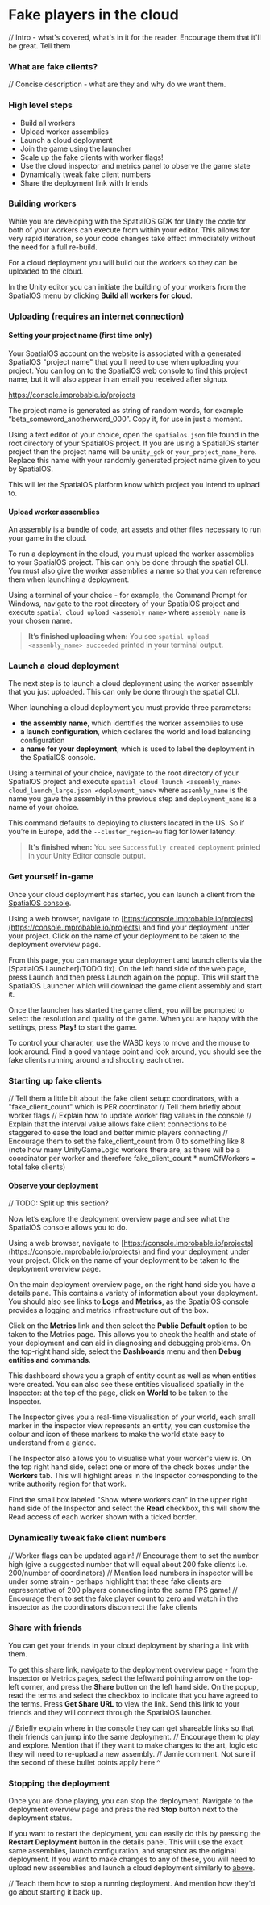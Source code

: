 # Fake players in the cloud

// Intro - what's covered, what's in it for the reader. Encourage them that it'll be great. Tell them

### What are fake clients?

// Concise description - what are they and why do we want them.

### High level steps

* Build all workers
* Upload worker assemblies
* Launch a cloud deployment
* Join the game using the launcher
* Scale up the fake clients with worker flags!
* Use the cloud inspector and metrics panel to observe the game state
* Dynamically tweak fake client numbers
* Share the deployment link with friends

### Building workers

While you are developing with the SpatialOS GDK for Unity the code for both of your workers can execute from within your editor. This allows for very rapid iteration, so your code changes take effect immediately without the need for a full re-build.

For a cloud deployment you will build out the workers so they can be uploaded to the cloud.

In the Unity editor you can initiate the building of your workers from the SpatialOS menu by clicking **Build all workers for cloud**.

### Uploading (requires an internet connection)

#### Setting your project name (first time only)

Your SpatialOS account on the website is associated with a generated SpatialOS "project name" that you'll need to use when uploading your project. You can log on to the SpatialOS web console to find this project name, but it will also appear in an email you received after signup.

https://console.improbable.io/projects

The project name is generated as string of random words, for example “beta_someword_anotherword_000”. Copy it, for use in just a moment.

Using a text editor of your choice, open the `spatialos.json` file found in the root directory of your SpatialOS project. If you are using a SpatialOS starter project then the project name will be `unity_gdk` or `your_project_name_here`. Replace this name with your randomly generated project name given to you by SpatialOS.

This will let the SpatialOS platform know which project you intend to upload to.

#### Upload worker assemblies

An assembly is a bundle of code, art assets and other files necessary to run your game in the cloud.

To run a deployment in the cloud, you must upload the worker assemblies to your SpatialOS project. This can only be done through the spatial CLI. You must also give the worker assemblies a name so that you can reference them when launching a deployment.

Using a terminal of your choice - for example, the Command Prompt for Windows, navigate to the root directory of your SpatialOS project and execute `spatial cloud upload <assembly_name>` where `assembly_name` is your chosen name.

> **It’s finished uploading when:** You see `spatial upload <assembly_name> succeeded` printed in your terminal output.

### Launch a cloud deployment

The next step is to launch a cloud deployment using the worker assembly that you just uploaded. This can only be done through the spatial CLI.

When launching a cloud deployment you must provide three parameters:

* **the assembly name**, which identifies the worker assemblies to use
* **a launch configuration**, which declares the world and load balancing configuration
* **a name for your deployment**, which is used to label the deployment in the SpatialOS console.

Using a terminal of your choice, navigate to the root directory of your SpatialOS project and execute `spatial cloud launch <assembly_name> cloud_launch_large.json <deployment_name>` where `assembly_name` is the name you gave the assembly in the previous step and `deployment_name` is a name of your choice.

This command defaults to deploying to clusters located in the US. So if you’re in Europe, add the `--cluster_region=eu` flag for lower latency.

> **It's finished when:** You see `Successfully created deployment` printed in your Unity Editor console output.

### Get yourself in-game

Once your cloud deployment has started, you can launch a client from the [SpatialOS console](https://console.improbable.io/projects).

Using a web browser, navigate to [https://console.improbable.io/projects](https://console.improbable.io/projects) and find your deployment under your project. Click on the name of your deployment to be taken to the deployment overview page.

From this page, you can manage your deployment and launch clients via the [SpatialOS Launcher](TODO fix). On the left hand side of the web page, press Launch and then press Launch again on the popup. This will start the SpatialOS Launcher which will download the game client assembly and start it.

Once the launcher has started the game client, you will be prompted to select the resolution and quality of the game. When you are happy with the settings, press **Play!** to start the game.

To control your character, use the WASD keys to move and the mouse to look around. Find a good vantage point and look around, you should see the fake clients running around and shooting each other.
### Starting up fake clients

// Tell them a little bit about the fake client setup: coordinators, with a "fake_client_count" which is PER coordinator
// Tell them briefly about worker flags
// Explain how to update worker flag values in the console
// Explain that the interval value allows fake client connections to be staggered to ease the load and better mimic players connecting
// Encourage them to set the fake_client_count from 0 to something like 8 (note how many UnityGameLogic workers there are, as there will be a coordinator per worker and therefore fake_client_count * numOfWorkers = total fake clients)

#### Observe your deployment

// TODO: Split up this section?

Now let’s explore the deployment overview page and see what the SpatialOS console allows you to do.

Using a web browser, navigate to [https://console.improbable.io/projects](https://console.improbable.io/projects) and find your deployment under your project. Click on the name of your deployment to be taken to the deployment overview page.

On the main deployment overview page, on the right hand side you have a details pane. This contains a variety of information about your deployment. You should also see links to **Logs** and **Metrics**, as the SpatialOS console provides a logging and metrics infrastructure out of the box.

Click on the **Metrics** link and then select the **Public Default** option to be taken to the Metrics page. This allows you to check the health and state of your deployment and can aid in diagnosing and debugging problems. On the top-right hand side, select the  **Dashboards** menu and then **Debug entities and commands**.

This dashboard shows you a graph of entity count as well as when entities were created. You can also see these entities visualised spatially in the Inspector: at the top of the page, click on **World** to be taken to the Inspector.

The Inspector gives you a real-time visualisation of your world, each small marker in the inspector view represents an entity, you can customise the colour and icon of these markers to make the world state easy to understand from a glance.

The Inspector also allows you to visualise what your worker's view is. On the top right hand side, select one or more of the check boxes under the **Workers** tab. This will highlight areas in the Inspector corresponding to the write authority region for that work.

Find the small box labeled "Show where workers can" in the upper right hand side of the Inspector and select the **Read** checkbox, this will show the Read access of each worker shown with a ticked border.

### Dynamically tweak fake client numbers

// Worker flags can be updated again!
// Encourage them to set the number high (give a suggested number that will equal about 200 fake clients i.e. 200/number of coordinators)
// Mention load numbers in inspector will be under some strain - perhaps highlight that these fake clients are representative of 200 players connecting into the same FPS game!
// Encourage them to set the fake player count to zero and watch in the inspector as the coordinators disconnect the fake clients

### Share with friends

You can get your friends in your cloud deployment by sharing a link with them.

To get this share link, navigate to the deployment overview page - from the Inspector or Metrics pages, select the leftward pointing arrow on the top-left corner, and press the **Share** button on the left hand side. On the popup, read the terms and select the checkbox to indicate that you have agreed to the terms. Press **Get Share URL** to view the link. Send this link to your friends and they will connect through the SpatialOS launcher.

// Briefly explain where in the console they can get shareable links so that their friends can jump into the same deployment.
// Encourage them to play and explore. Mention that if they want to make changes to the art, logic etc they will need to re-upload a new assembly.
// Jamie comment. Not sure if the second of these bullet points apply here ^

### Stopping the deployment

Once you are done playing, you can stop the deployment. Navigate to the deployment overview page and press the red **Stop** button next to the deployment status.

If you want to restart the deployment, you can easily do this by pressing the **Restart Deployment** button in the details panel. This will use the exact same assemblies, launch configuration, and snapshot as the original deployment. If you want to make changes to any of these, you will need to upload new assemblies and launch a cloud deployment similarly to [above](#launch-a-cloud-deployment).

// Teach them how to stop a running deployment. And mention how they'd go about starting it back up.